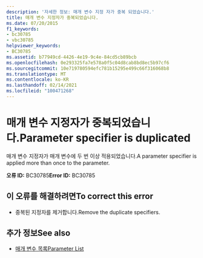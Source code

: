 ```yaml
---
description: '자세한 정보: 매개 변수 지정 자가 중복 되었습니다.'
title: 매개 변수 지정자가 중복되었습니다.
ms.date: 07/20/2015
f1_keywords:
- bc30785
- vbc30785
helpviewer_keywords:
- BC30785
ms.assetid: b77949cd-4426-4e19-9c4e-84cd5cb89bcb
ms.openlocfilehash: 0e293325fa7e578a0f5c04d8cab8bd8ec5b97cf6
ms.sourcegitcommit: 10e719780594efc781b15295e499c66f316068b8
ms.translationtype: MT
ms.contentlocale: ko-KR
ms.lasthandoff: 02/14/2021
ms.locfileid: "100471268"
---
```

# <a name="parameter-specifier-is-duplicated"></a><span data-ttu-id="ebd5d-103">매개 변수 지정자가 중복되었습니다.</span><span class="sxs-lookup"><span data-stu-id="ebd5d-103">Parameter specifier is duplicated</span></span>

<span data-ttu-id="ebd5d-104">매개 변수 지정자가 매개 변수에 두 번 이상 적용되었습니다.</span><span class="sxs-lookup"><span data-stu-id="ebd5d-104">A parameter specifier is applied more than once to the parameter.</span></span>  
  
 <span data-ttu-id="ebd5d-105">**오류 ID:** BC30785</span><span class="sxs-lookup"><span data-stu-id="ebd5d-105">**Error ID:** BC30785</span></span>  
  
## <a name="to-correct-this-error"></a><span data-ttu-id="ebd5d-106">이 오류를 해결하려면</span><span class="sxs-lookup"><span data-stu-id="ebd5d-106">To correct this error</span></span>  
  
- <span data-ttu-id="ebd5d-107">중복된 지정자를 제거합니다.</span><span class="sxs-lookup"><span data-stu-id="ebd5d-107">Remove the duplicate specifiers.</span></span>  
  
## <a name="see-also"></a><span data-ttu-id="ebd5d-108">추가 정보</span><span class="sxs-lookup"><span data-stu-id="ebd5d-108">See also</span></span>

- [<span data-ttu-id="ebd5d-109">매개 변수 목록</span><span class="sxs-lookup"><span data-stu-id="ebd5d-109">Parameter List</span></span>](../language-reference/statements/parameter-list.md)

